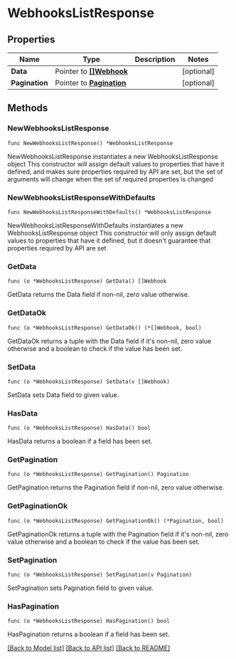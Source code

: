 # WebhooksListResponse

## Properties

Name | Type | Description | Notes
------------ | ------------- | ------------- | -------------
**Data** | Pointer to [**[]Webhook**](Webhook.md) |  | [optional] 
**Pagination** | Pointer to [**Pagination**](Pagination.md) |  | [optional] 

## Methods

### NewWebhooksListResponse

`func NewWebhooksListResponse() *WebhooksListResponse`

NewWebhooksListResponse instantiates a new WebhooksListResponse object
This constructor will assign default values to properties that have it defined,
and makes sure properties required by API are set, but the set of arguments
will change when the set of required properties is changed

### NewWebhooksListResponseWithDefaults

`func NewWebhooksListResponseWithDefaults() *WebhooksListResponse`

NewWebhooksListResponseWithDefaults instantiates a new WebhooksListResponse object
This constructor will only assign default values to properties that have it defined,
but it doesn't guarantee that properties required by API are set

### GetData

`func (o *WebhooksListResponse) GetData() []Webhook`

GetData returns the Data field if non-nil, zero value otherwise.

### GetDataOk

`func (o *WebhooksListResponse) GetDataOk() (*[]Webhook, bool)`

GetDataOk returns a tuple with the Data field if it's non-nil, zero value otherwise
and a boolean to check if the value has been set.

### SetData

`func (o *WebhooksListResponse) SetData(v []Webhook)`

SetData sets Data field to given value.

### HasData

`func (o *WebhooksListResponse) HasData() bool`

HasData returns a boolean if a field has been set.

### GetPagination

`func (o *WebhooksListResponse) GetPagination() Pagination`

GetPagination returns the Pagination field if non-nil, zero value otherwise.

### GetPaginationOk

`func (o *WebhooksListResponse) GetPaginationOk() (*Pagination, bool)`

GetPaginationOk returns a tuple with the Pagination field if it's non-nil, zero value otherwise
and a boolean to check if the value has been set.

### SetPagination

`func (o *WebhooksListResponse) SetPagination(v Pagination)`

SetPagination sets Pagination field to given value.

### HasPagination

`func (o *WebhooksListResponse) HasPagination() bool`

HasPagination returns a boolean if a field has been set.


[[Back to Model list]](../README.md#documentation-for-models) [[Back to API list]](../README.md#documentation-for-api-endpoints) [[Back to README]](../README.md)



